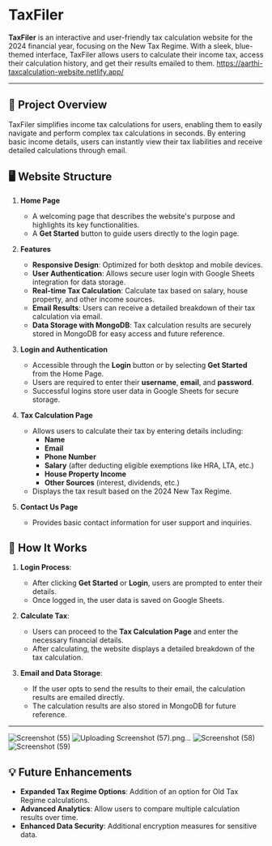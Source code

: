 
# TaxFiler

**TaxFiler** is an interactive and user-friendly tax calculation website for the 2024 financial year, focusing on the New Tax Regime. With a sleek, blue-themed interface, TaxFiler allows users to calculate their income tax, access their calculation history, and get their results emailed to them.
https://aarthi-taxcalculation-website.netlify.app/

---

## 🚀 Project Overview

TaxFiler simplifies income tax calculations for users, enabling them to easily navigate and perform complex tax calculations in seconds. By entering basic income details, users can instantly view their tax liabilities and receive detailed calculations through email.

## 🖥️ Website Structure

1. **Home Page**  
   - A welcoming page that describes the website's purpose and highlights its key functionalities.
   - A **Get Started** button to guide users directly to the login page.

2. **Features**
   - **Responsive Design**: Optimized for both desktop and mobile devices.
   - **User Authentication**: Allows secure user login with Google Sheets integration for data storage.
   - **Real-time Tax Calculation**: Calculate tax based on salary, house property, and other income sources.
   - **Email Results**: Users can receive a detailed breakdown of their tax calculation via email.
   - **Data Storage with MongoDB**: Tax calculation results are securely stored in MongoDB for easy access and future reference.

3. **Login and Authentication**
   - Accessible through the **Login** button or by selecting **Get Started** from the Home Page.
   - Users are required to enter their **username**, **email**, and **password**.
   - Successful logins store user data in Google Sheets for secure storage.

4. **Tax Calculation Page**
   - Allows users to calculate their tax by entering details including:
     - **Name**
     - **Email**
     - **Phone Number**
     - **Salary** (after deducting eligible exemptions like HRA, LTA, etc.)
     - **House Property Income**
     - **Other Sources** (interest, dividends, etc.)
   - Displays the tax result based on the 2024 New Tax Regime.

5. **Contact Us Page**
   - Provides basic contact information for user support and inquiries.

## 🔑 How It Works

1. **Login Process**:
   - After clicking **Get Started** or **Login**, users are prompted to enter their details.
   - Once logged in, the user data is saved on Google Sheets.
  
2. **Calculate Tax**:
   - Users can proceed to the **Tax Calculation Page** and enter the necessary financial details.
   - After calculating, the website displays a detailed breakdown of the tax calculation.
  
3. **Email and Data Storage**:
   - If the user opts to send the results to their email, the calculation results are emailed directly.
   - The calculation results are also stored in MongoDB for future reference.

---
![Screenshot (55)](https://github.com/user-attachments/assets/2097b856-a0aa-4a22-a487-23f1215056b4)
![Uploading Screenshot (57).png…]()
![Screenshot (58)](https://github.com/user-attachments/assets/b6e6a7d5-b84e-451a-bed8-35a98d8ff6be)
![Screenshot (59)](https://github.com/user-attachments/assets/907b014c-ff4e-4f02-b570-7f8931ed1e83)


## 💡 Future Enhancements

- **Expanded Tax Regime Options**: Addition of an option for Old Tax Regime calculations.
- **Advanced Analytics**: Allow users to compare multiple calculation results over time.
- **Enhanced Data Security**: Additional encryption measures for sensitive data.


